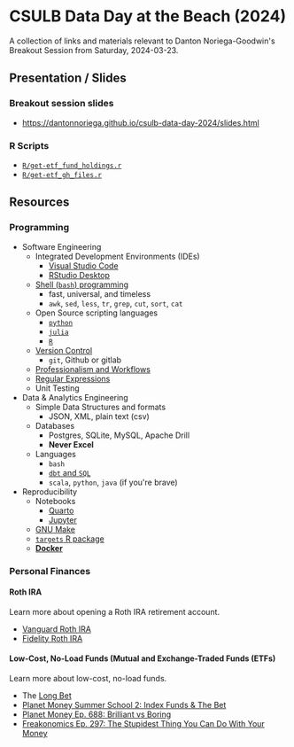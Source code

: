 # CSULB Data Day at the Beach (2024)

A collection of links and materials relevant to Danton Noriega-Goodwin's Breakout Session from Saturday, 2024-03-23.

## Presentation / Slides

### Breakout session slides

-   <https://dantonnoriega.github.io/csulb-data-day-2024/slides.html>

### R Scripts

-   [`R/get-etf_fund_holdings.r`](R/get-etf_fund_holdings.r)
-   [`R/get-etf_gh_files.r`](R/get-etf_gh_files.r)

## Resources

### Programming

-   Software Engineering
    -   Integrated Development Environments (IDEs)
        -   [Visual Studio Code](https://code.visualstudio.com)
        -   [RStudio Desktop](https://posit.co/download/rstudio-desktop/)
    -   [Shell (`bash`) programming](https://datascienceatthecommandline.com)
        -   fast, universal, and timeless
        -   `awk`, `sed`, `less`, `tr`, `grep`, `cut`, `sort`, `cat`
    -   Open Source scripting languages
        -   [`python`](https://wesmckinney.com/book/)
        -   [`julia`](https://julialang.org)
        -   [`R`](https://r4ds.hadley.nz)
    -   [Version Control](https://happygitwithr.com)
        -   `git`, Github or gitlab
    -   [Professionalism and Workflows](https://vdsbook.com/01-veridical_ds)
    -   [Regular Expressions](https://regex101.com)
    -   Unit Testing
-   Data & Analytics Engineering
    -   Simple Data Structures and formats
        -   JSON, XML, plain text (csv)
    -   Databases
        -   Postgres, SQLite, MySQL, Apache Drill
        -   **Never Excel**
    -   Languages
        -   `bash`
        -   [`dbt` and `SQL`](https://www.getdbt.com)
        -   `scala`, `python`, `java` (if you're brave)
-   Reproducibility
    -   Notebooks
        -   [Quarto](https://quarto.org)
        -   [Jupyter](https://jupyter.org)
    -   [GNU Make](https://www.gnu.org/software/make/)
    -   [`targets` R package](https://docs.ropensci.org/targets/)
    -   [**Docker**](https://github.com/RamiKrispin/vscode-r)

### Personal Finances

#### Roth IRA

Learn more about opening a Roth IRA retirement account.

-   [Vanguard Roth IRA](https://investor.vanguard.com/accounts-plans/iras/roth-ira)
-   [Fidelity Roth IRA](https://www.fidelity.com/retirement-ira/overview)

#### Low-Cost, No-Load Funds (Mutual and Exchange-Traded Funds (ETFs)

Learn more about low-cost, no-load funds.

-   The [Long Bet](https://longbets.org/362/)
-   [Planet Money Summer School 2: Index Funds & The Bet](https://www.npr.org/2021/07/29/1022440582/planet-money-summer-school-2-index-funds-the-bet)
-   [Planet Money Ep. 688: Brilliant vs Boring](https://www.npr.org/sections/money/2016/03/04/469247400/episode-688-brilliant-vs-boring)
-   [Freakonomics Ep. 297: The Stupidest Thing You Can Do With Your Money](https://freakonomics.com/podcast/the-stupidest-thing-you-can-do-with-your-money/)
